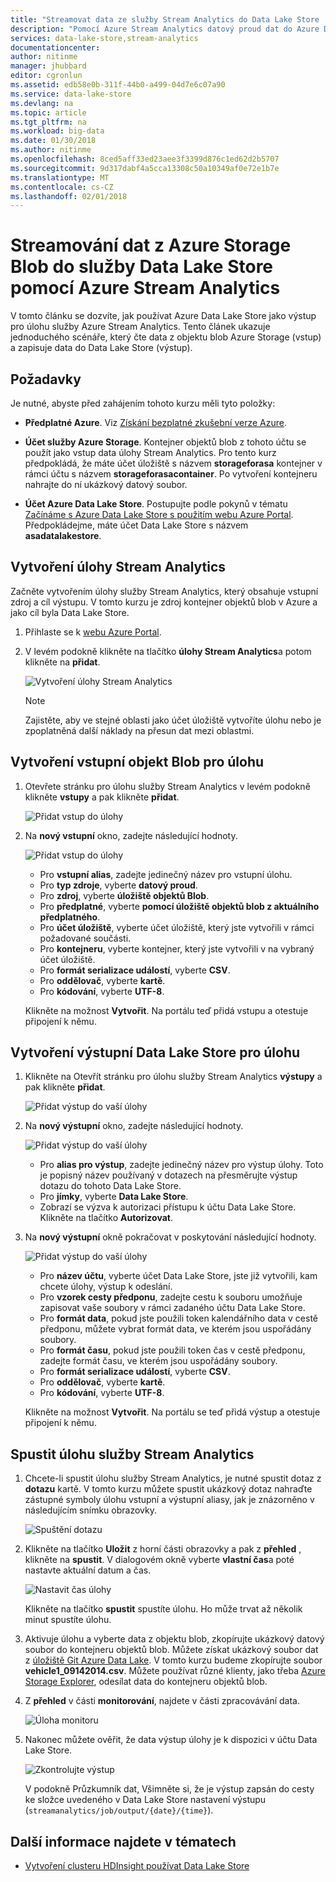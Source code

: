 ```yaml
---
title: "Streamovat data ze služby Stream Analytics do Data Lake Store | Microsoft Docs"
description: "Pomocí Azure Stream Analytics datový proud dat do Azure Data Lake Store"
services: data-lake-store,stream-analytics
documentationcenter: 
author: nitinme
manager: jhubbard
editor: cgronlun
ms.assetid: edb58e0b-311f-44b0-a499-04d7e6c07a90
ms.service: data-lake-store
ms.devlang: na
ms.topic: article
ms.tgt_pltfrm: na
ms.workload: big-data
ms.date: 01/30/2018
ms.author: nitinme
ms.openlocfilehash: 8ced5aff33ed23aee3f3399d876c1ed62d2b5707
ms.sourcegitcommit: 9d317dabf4a5cca13308c50a10349af0e72e1b7e
ms.translationtype: MT
ms.contentlocale: cs-CZ
ms.lasthandoff: 02/01/2018
---
```

# <a name="stream-data-from-azure-storage-blob-into-data-lake-store-using-azure-stream-analytics"></a>Streamování dat z Azure Storage Blob do služby Data Lake Store pomocí Azure Stream Analytics
V tomto článku se dozvíte, jak používat Azure Data Lake Store jako výstup pro úlohu služby Azure Stream Analytics. Tento článek ukazuje jednoduchého scénáře, který čte data z objektu blob Azure Storage (vstup) a zapisuje data do Data Lake Store (výstup).

## <a name="prerequisites"></a>Požadavky
Je nutné, abyste před zahájením tohoto kurzu měli tyto položky:

* **Předplatné Azure**. Viz [Získání bezplatné zkušební verze Azure](https://azure.microsoft.com/pricing/free-trial/).

* **Účet služby Azure Storage**. Kontejner objektů blob z tohoto účtu se použít jako vstup data úlohy Stream Analytics. Pro tento kurz předpokládá, že máte účet úložiště s názvem **storageforasa** kontejner v rámci účtu s názvem **storageforasacontainer**. Po vytvoření kontejneru nahrajte do ní ukázkový datový soubor. 
  
* **Účet Azure Data Lake Store**. Postupujte podle pokynů v tématu [Začínáme s Azure Data Lake Store s použitím webu Azure Portal](data-lake-store-get-started-portal.md). Předpokládejme, máte účet Data Lake Store s názvem **asadatalakestore**. 

## <a name="create-a-stream-analytics-job"></a>Vytvoření úlohy Stream Analytics
Začněte vytvořením úlohy služby Stream Analytics, který obsahuje vstupní zdroj a cíl výstupu. V tomto kurzu je zdroj kontejner objektů blob v Azure a jako cíl byla Data Lake Store.

1. Přihlaste se k [webu Azure Portal](https://portal.azure.com).

2. V levém podokně klikněte na tlačítko **úlohy Stream Analytics**a potom klikněte na **přidat**.

    ![Vytvoření úlohy Stream Analytics](./media/data-lake-store-stream-analytics/create.job.png "vytvořit úlohu služby Stream Analytics")

    > [!NOTE]
    > Zajistěte, aby ve stejné oblasti jako účet úložiště vytvoříte úlohu nebo je zpoplatněná další náklady na přesun dat mezi oblastmi.
    >

## <a name="create-a-blob-input-for-the-job"></a>Vytvoření vstupní objekt Blob pro úlohu

1. Otevřete stránku pro úlohu služby Stream Analytics v levém podokně klikněte **vstupy** a pak klikněte **přidat**.

    ![Přidat vstup do úlohy](./media/data-lake-store-stream-analytics/create.input.1.png "přidat vstup do úlohy")

2. Na **nový vstupní** okno, zadejte následující hodnoty.

    ![Přidat vstup do úlohy](./media/data-lake-store-stream-analytics/create.input.2.png "přidat vstup do úlohy")

    * Pro **vstupní alias**, zadejte jedinečný název pro vstupní úlohu.
    * Pro **typ zdroje**, vyberte **datový proud**.
    * Pro **zdroj**, vyberte **úložiště objektů Blob**.
    * Pro **předplatné**, vyberte **pomocí úložiště objektů blob z aktuálního předplatného**.
    * Pro **účet úložiště**, vyberte účet úložiště, který jste vytvořili v rámci požadované součásti. 
    * Pro **kontejneru**, vyberte kontejner, který jste vytvořili v na vybraný účet úložiště.
    * Pro **formát serializace událostí**, vyberte **CSV**.
    * Pro **oddělovač**, vyberte **kartě**.
    * Pro **kódování**, vyberte **UTF-8**.

    Klikněte na možnost **Vytvořit**. Na portálu teď přidá vstupu a otestuje připojení k němu.


## <a name="create-a-data-lake-store-output-for-the-job"></a>Vytvoření výstupní Data Lake Store pro úlohu

1. Klikněte na Otevřít stránku pro úlohu služby Stream Analytics **výstupy** a pak klikněte **přidat**.

    ![Přidat výstup do vaší úlohy](./media/data-lake-store-stream-analytics/create.output.1.png "přidat výstup do úlohy")

2. Na **nový výstupní** okno, zadejte následující hodnoty.

    ![Přidat výstup do vaší úlohy](./media/data-lake-store-stream-analytics/create.output.2.png "přidat výstup do úlohy")

    * Pro **alias pro výstup**, zadejte jedinečný název pro výstup úlohy. Toto je popisný název používaný v dotazech na přesměrujte výstup dotazu do tohoto Data Lake Store.
    * Pro **jímky**, vyberte **Data Lake Store**.
    * Zobrazí se výzva k autorizaci přístupu k účtu Data Lake Store. Klikněte na tlačítko **Autorizovat**.

3. Na **nový výstupní** okně pokračovat v poskytování následující hodnoty.

    ![Přidat výstup do vaší úlohy](./media/data-lake-store-stream-analytics/create.output.3.png "přidat výstup do úlohy")

    * Pro **název účtu**, vyberte účet Data Lake Store, jste již vytvořili, kam chcete úlohy, výstup k odeslání.
    * Pro **vzorek cesty předponu**, zadejte cestu k souboru umožňuje zapisovat vaše soubory v rámci zadaného účtu Data Lake Store.
    * Pro **formát data**, pokud jste použili token kalendářního data v cestě předponu, můžete vybrat formát data, ve kterém jsou uspořádány soubory.
    * Pro **formát času**, pokud jste použili token čas v cestě předponu, zadejte formát času, ve kterém jsou uspořádány soubory.
    * Pro **formát serializace událostí**, vyberte **CSV**.
    * Pro **oddělovač**, vyberte **kartě**.
    * Pro **kódování**, vyberte **UTF-8**.
    
    Klikněte na možnost **Vytvořit**. Na portálu se teď přidá výstup a otestuje připojení k němu.
    
## <a name="run-the-stream-analytics-job"></a>Spustit úlohu služby Stream Analytics

1. Chcete-li spustit úlohu služby Stream Analytics, je nutné spustit dotaz z **dotazu** kartě. V tomto kurzu můžete spustit ukázkový dotaz nahraďte zástupné symboly úlohu vstupní a výstupní aliasy, jak je znázorněno v následujícím snímku obrazovky.

    ![Spuštění dotazu](./media/data-lake-store-stream-analytics/run.query.png "spuštění dotazu")

2. Klikněte na tlačítko **Uložit** z horní části obrazovky a pak z **přehled** , klikněte na **spustit**. V dialogovém okně vyberte **vlastní čas**a poté nastavte aktuální datum a čas.

    ![Nastavit čas úlohy](./media/data-lake-store-stream-analytics/run.query.2.png "nastavit čas úlohy")

    Klikněte na tlačítko **spustit** spustíte úlohu. Ho může trvat až několik minut spustíte úlohu.

3. Aktivuje úlohu a vyberte data z objektu blob, zkopírujte ukázkový datový soubor do kontejneru objektů blob. Můžete získat ukázkový soubor dat z [úložiště Git Azure Data Lake](https://github.com/Azure/usql/tree/master/Examples/Samples/Data/AmbulanceData/Drivers.txt). V tomto kurzu budeme zkopírujte soubor **vehicle1_09142014.csv**. Můžete používat různé klienty, jako třeba [Azure Storage Explorer](http://storageexplorer.com/), odesílat data do kontejneru objektů blob.

4. Z **přehled** v části **monitorování**, najdete v části zpracovávání data.

    ![Úloha monitoru](./media/data-lake-store-stream-analytics/run.query.3.png "úlohy monitorování")

5. Nakonec můžete ověřit, že data výstup úlohy je k dispozici v účtu Data Lake Store. 

    ![Zkontrolujte výstup](./media/data-lake-store-stream-analytics/run.query.4.png "ověřte výstup")

    V podokně Průzkumník dat, Všimněte si, že je výstup zapsán do cesty ke složce uvedeného v Data Lake Store nastavení výstupu (`streamanalytics/job/output/{date}/{time}`).  

## <a name="see-also"></a>Další informace najdete v tématech
* [Vytvoření clusteru HDInsight používat Data Lake Store](data-lake-store-hdinsight-hadoop-use-portal.md)
